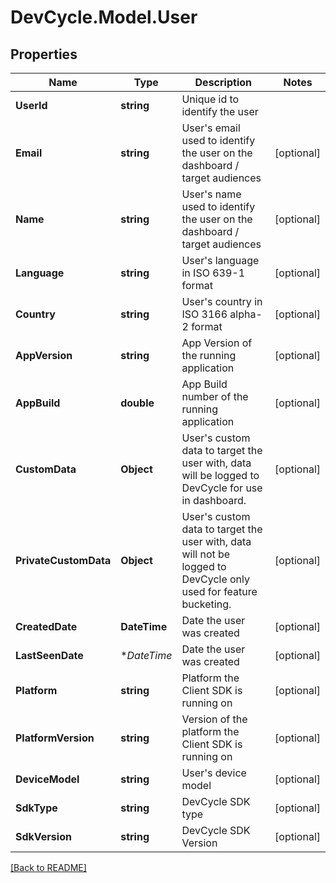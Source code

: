 # DevCycle.Model.User
## Properties

| Name                  | Type       | Description                                                                                                           | Notes      |
|-----------------------|------------|-----------------------------------------------------------------------------------------------------------------------|------------|
| **UserId**            | **string** | Unique id to identify the user                                                                                        |            |
| **Email**             | **string** | User&#x27;s email used to identify the user on the dashboard / target audiences                                       | [optional] |
| **Name**              | **string** | User&#x27;s name used to identify the user on the dashboard / target audiences                                        | [optional] |
| **Language**          | **string** | User&#x27;s language in ISO 639-1 format                                                                              | [optional] |
| **Country**           | **string** | User&#x27;s country in ISO 3166 alpha-2 format                                                                        | [optional] |
| **AppVersion**        | **string** | App Version of the running application                                                                                | [optional] |
| **AppBuild**          | **double** | App Build number of the running application                                                                           | [optional] |
| **CustomData**        | **Object** | User&#x27;s custom data to target the user with, data will be logged to DevCycle for use in dashboard.                | [optional] |
| **PrivateCustomData** | **Object** | User&#x27;s custom data to target the user with, data will not be logged to DevCycle only used for feature bucketing. | [optional] |
| **CreatedDate**       | **DateTime**  | Date the user was created                                                                | [optional] |
| **LastSeenDate**      | **DateTime*   | Date the user was created                                                                | [optional] |
| **Platform**          | **string** | Platform the Client SDK is running on                                                                                 | [optional] |
| **PlatformVersion**   | **string** | Version of the platform the Client SDK is running on                                                                  | [optional] |
| **DeviceModel**       | **string** | User&#x27;s device model                                                                                              | [optional] |
| **SdkType**           | **string** | DevCycle SDK type                                                                                                     | [optional] |
| **SdkVersion**        | **string** | DevCycle SDK Version                                                                                                  | [optional] |

[[Back to README]](../README.md)

